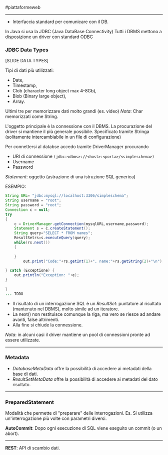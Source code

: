 #piattaformeweb 

---
- Interfaccia standard per comunicare con il DB.

In Java si usa la JDBC (Java DataBase Connectivity)
Tutti i DBMS mettono a disposizione un driver con standard ODBC

### JDBC Data Types
[SLIDE DATA TYPES]

Tipi di dati più utilizzati: 
- Date, 
- Timestamp, 
- Clob (character long object max 4-8Gb), 
- Blob (Binary large object), 
- Array.

Ultimi tre per memorizzare dati molto grandi (es. video)
*Nota*: Char memorizzati come String.

L'oggetto principale è la connessione con il DBMS.
La procurazione del driver si mantiene il più generale possibile. 
Specificato tramite Stringa (solitamente intercambiabile in un file di configurazione)

Per connettersi al databse accedo tramite DriverManager procurando
- URI di connessione ```(jdbc:<dbms>://<host>:<porta>/<simpleschema>)```
- Username
- Password

*Statement*: oggetto (astrazione di una istruzione SQL generica)

ESEMPIO:
```Java
String URL= "jdbc:mysql://localhost:3306/simpleschema";
String username = "root";
String password = "root";
Connection c = null;
try
{
	c = DriverManager.getConnection(mysqlURL,username,password);
	Statement s = c.createStatement();
	String query="SELECT * FROM names";
	ResultSetrs=s.executeQuery(query);
	while(rs.next())
	{
	
	}
		out.print("Code:"+rs.getInt(1)+", name:"+rs.getString(2)+"\n");rs.close();c.close();
		
} catch (Exceptione) {
	out.println("Exception: "+e);
}
		
}
... TODO

```


- Il risultato di un interrogazione SQL è un *ResultSet*: puntatore al risultato (mantenuto nel DBMS), molto simile ad un iteratore.
- La next() non restituisce comunque la riga, ma vero se riesce ad andare avanti, false altrimenti.
- Alla fine si chiude la connessione.

*Nota*: in alcuni casi il driver mantiene un pool di connessioni pronte ad essere utilizzate.

---
### Metadata
- *DatabaseMetaData* offre la possibilità di accedere ai metadati della base di dati.
- *ResultSetMetaData* offre la possibilità di accedere ai metadati del dato risultato.

---
### PreparedStatement
Modalità che permette di "preparare" delle interrogazioni. 
Es. Si utilizza un'interrogazione più volte con parametri diversi.

**AutoCommit**: Dopo ogni esecuzione di SQL viene eseguito un commit (o un abort).

---
**REST**: API di scambio dati.



